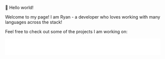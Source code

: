👋 Hello world!

Welcome to my page! I am Ryan - a developer who loves working with many languages across the stack!

Feel free to check out some of the projects I am working on:

<div align="center">
  <img src="images/header.svg" width="846" height="55" alt="Projects" title="≡ƒæï Welcome to my page! " />
</div>
